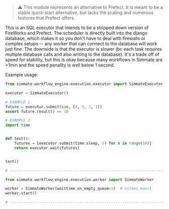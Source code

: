
> :warning: This module represents an alternative to Prefect. It is meant to be a stable quick-start alternative, but lacks the scaling and numerous features that Prefect offers.

This is an SQL executor that intends to be a stripped down version of FireWorks and Prefect. The scheduler is directly built into the django database, which makes it so you don't have to deal with firewalls or complex setups -- any worker that can connect to the database will work just fine. The downside is that the executor is slower (bc each task requires multiple database calls and also writing to the database). It's a trade off of speed for stability, but this is okay because many workflows in Simmate are >1min and the speed penality is well below 1 second.

Example usage:

```python
from simmate.workflow_engine.execution.executor import SimmateExecutor

executor = SimmateExecutor()

# EXAMPLE 1
future = executor.submit(sum, [4, 3, 2, 1])
assert future.result() == 10

# EXAMPLE 2
import time


def test():
    futures = [executor.submit(time.sleep, 5) for n in range(10)]
    return executor.wait(futures)


test()

# ----------------------------------------------------------------------------

from simmate.workflow_engine.execution.worker import SimmateWorker

worker = SimmateWorker(waittime_on_empty_queue=1)  # nitems_max=1
worker.start()

# ----------------------------------------------------------------------------
```
